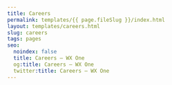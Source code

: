 ```yaml
---
title: Careers
permalink: templates/{{ page.fileSlug }}/index.html
layout: templates/careers.html
slug: careers
tags: pages
seo:
  noindex: false
  title: Careers — WX One
  og:title: Careers — WX One
  twitter:title: Careers — WX One
---
```



